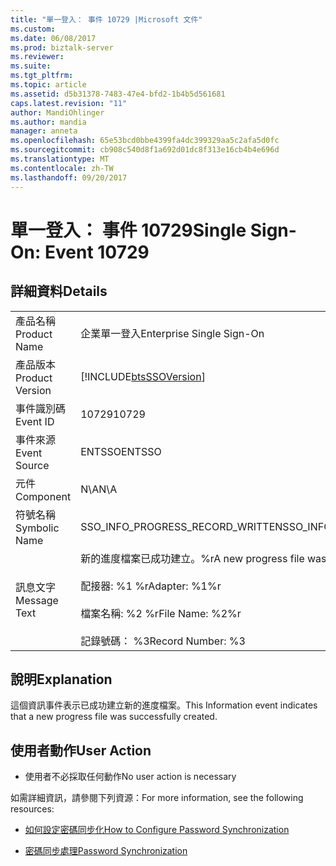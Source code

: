 ```yaml
---
title: "單一登入： 事件 10729 |Microsoft 文件"
ms.custom: 
ms.date: 06/08/2017
ms.prod: biztalk-server
ms.reviewer: 
ms.suite: 
ms.tgt_pltfrm: 
ms.topic: article
ms.assetid: d5b31378-7483-47e4-bfd2-1b4b5d561681
caps.latest.revision: "11"
author: MandiOhlinger
ms.author: mandia
manager: anneta
ms.openlocfilehash: 65e53bcd0bbe4399fa4dc399329aa5c2afa5d0fc
ms.sourcegitcommit: cb908c540d8f1a692d01dc8f313e16cb4b4e696d
ms.translationtype: MT
ms.contentlocale: zh-TW
ms.lasthandoff: 09/20/2017
---
```

# <a name="single-sign-on-event-10729"></a><span data-ttu-id="d1119-102">單一登入： 事件 10729</span><span class="sxs-lookup"><span data-stu-id="d1119-102">Single Sign-On: Event 10729</span></span>
## <a name="details"></a><span data-ttu-id="d1119-103">詳細資料</span><span class="sxs-lookup"><span data-stu-id="d1119-103">Details</span></span>  
  
|||  
|-|-|  
|<span data-ttu-id="d1119-104">產品名稱</span><span class="sxs-lookup"><span data-stu-id="d1119-104">Product Name</span></span>|<span data-ttu-id="d1119-105">企業單一登入</span><span class="sxs-lookup"><span data-stu-id="d1119-105">Enterprise Single Sign-On</span></span>|  
|<span data-ttu-id="d1119-106">產品版本</span><span class="sxs-lookup"><span data-stu-id="d1119-106">Product Version</span></span>|[!INCLUDE[btsSSOVersion](../includes/btsssoversion-md.md)]|  
|<span data-ttu-id="d1119-107">事件識別碼</span><span class="sxs-lookup"><span data-stu-id="d1119-107">Event ID</span></span>|<span data-ttu-id="d1119-108">10729</span><span class="sxs-lookup"><span data-stu-id="d1119-108">10729</span></span>|  
|<span data-ttu-id="d1119-109">事件來源</span><span class="sxs-lookup"><span data-stu-id="d1119-109">Event Source</span></span>|<span data-ttu-id="d1119-110">ENTSSO</span><span class="sxs-lookup"><span data-stu-id="d1119-110">ENTSSO</span></span>|  
|<span data-ttu-id="d1119-111">元件</span><span class="sxs-lookup"><span data-stu-id="d1119-111">Component</span></span>|<span data-ttu-id="d1119-112">N\A</span><span class="sxs-lookup"><span data-stu-id="d1119-112">N\A</span></span>|  
|<span data-ttu-id="d1119-113">符號名稱</span><span class="sxs-lookup"><span data-stu-id="d1119-113">Symbolic Name</span></span>|<span data-ttu-id="d1119-114">SSO_INFO_PROGRESS_RECORD_WRITTEN</span><span class="sxs-lookup"><span data-stu-id="d1119-114">SSO_INFO_PROGRESS_RECORD_WRITTEN</span></span>|  
|<span data-ttu-id="d1119-115">訊息文字</span><span class="sxs-lookup"><span data-stu-id="d1119-115">Message Text</span></span>|<span data-ttu-id="d1119-116">新的進度檔案已成功建立。%r</span><span class="sxs-lookup"><span data-stu-id="d1119-116">A new progress file was successfully created.%r</span></span><br /><br /> <span data-ttu-id="d1119-117">配接器: %1 %r</span><span class="sxs-lookup"><span data-stu-id="d1119-117">Adapter: %1%r</span></span><br /><br /> <span data-ttu-id="d1119-118">檔案名稱: %2 %r</span><span class="sxs-lookup"><span data-stu-id="d1119-118">File Name: %2%r</span></span><br /><br /> <span data-ttu-id="d1119-119">記錄號碼： %3</span><span class="sxs-lookup"><span data-stu-id="d1119-119">Record Number: %3</span></span>|  
  
## <a name="explanation"></a><span data-ttu-id="d1119-120">說明</span><span class="sxs-lookup"><span data-stu-id="d1119-120">Explanation</span></span>  
 <span data-ttu-id="d1119-121">這個資訊事件表示已成功建立新的進度檔案。</span><span class="sxs-lookup"><span data-stu-id="d1119-121">This Information event indicates that a new progress file was successfully created.</span></span>  
  
## <a name="user-action"></a><span data-ttu-id="d1119-122">使用者動作</span><span class="sxs-lookup"><span data-stu-id="d1119-122">User Action</span></span>  
  
-   <span data-ttu-id="d1119-123">使用者不必採取任何動作</span><span class="sxs-lookup"><span data-stu-id="d1119-123">No user action is necessary</span></span>  
  
 <span data-ttu-id="d1119-124">如需詳細資訊，請參閱下列資源：</span><span class="sxs-lookup"><span data-stu-id="d1119-124">For more information, see the following resources:</span></span>  
  
-   [<span data-ttu-id="d1119-125">如何設定密碼同步化</span><span class="sxs-lookup"><span data-stu-id="d1119-125">How to Configure Password Synchronization</span></span>](../core/how-to-configure-password-synchronization.md)  
  
-   [<span data-ttu-id="d1119-126">密碼同步處理</span><span class="sxs-lookup"><span data-stu-id="d1119-126">Password Synchronization</span></span>](../core/password-synchronization2.md)